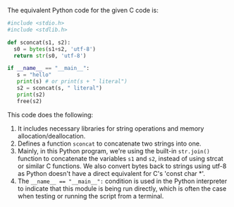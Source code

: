 The equivalent Python code for the given C code is:
```python
#include <stdio.h>
#include <stdlib.h>

def sconcat(s1, s2):
  s0 = bytes(s1+s2, 'utf-8')
  return str(s0, 'utf-8')

if __name__ == "__main__":
   s = "hello"
   print(s) # or print(s + " literal") 
   s2 = sconcat(s, " literal")
   print(s2)
   free(s2)
```
This code does the following:
1. It includes necessary libraries for string operations and memory allocation/deallocation.
2. Defines a function `sconcat` to concatenate two strings into one.
3. Mainly, in this Python program, we're using the built-in `str.join()` function to concatenate the variables `s1` and `s2`, instead of using strcat or similar C functions. We also convert bytes back to strings using utf-8 as Python doesn't have a direct equivalent for C's 'const char *'.
4. The `__name__ == "__main__":` condition is used in the Python interpreter to indicate that this module is being run directly, which is often the case when testing or running the script from a terminal.
